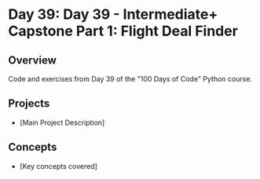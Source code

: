 # Day 39: Day 39 - Intermediate+ Capstone Part 1: Flight Deal Finder

## Overview
Code and exercises from Day 39 of the "100 Days of Code" Python course.

## Projects
- [Main Project Description]

## Concepts
- [Key concepts covered]
